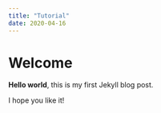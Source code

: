```yaml
---
title: "Tutorial"
date: 2020-04-16
---
```


# Welcome

**Hello world**, this is my first Jekyll blog post.

I hope you like it!
